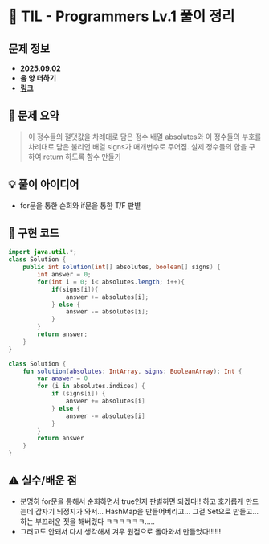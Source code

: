 # 📌 TIL - Programmers Lv.1 풀이 정리

## 문제 정보
- **2025.09.02**
- **음 양 더하기**
- **[링크](https://school.programmers.co.kr/learn/courses/30/lessons/76501)**

## 📝 문제 요약
> 이 정수들의 절댓값을 차례대로 담은 정수 배열 absolutes와 이 정수들의 부호를 차례대로 담은 불리언 배열 signs가 매개변수로 주어짐.
> 실제 정수들의 합을 구하여 return 하도록 함수 만들기

## 💡 풀이 아이디어 
- for문을 통한 순회와 if문을 통한 T/F 판별

## 🧩 구현 코드
```java
import java.util.*;
class Solution {
    public int solution(int[] absolutes, boolean[] signs) {
        int answer = 0;
        for(int i = 0; i< absolutes.length; i++){
            if(signs[i]){
                answer += absolutes[i];
            } else {
                answer -= absolutes[i];
            }
        }
        return answer;
    }
}
```

```kotlin
class Solution {
    fun solution(absolutes: IntArray, signs: BooleanArray): Int {
        var answer = 0
        for (i in absolutes.indices) {
            if (signs[i]) {
                answer += absolutes[i]
            } else {
                answer -= absolutes[i]
            }
        }
        return answer
    }
}
```


## ⚠️ 실수/배운 점
- 분명히 for문을 통해서 순회하면서 true인지 판별하면 되겠다!! 하고 호기롭게 만드는데 갑자기 뇌정지가 와서... HashMap을 만들어버리고... 그걸 Set으로 만들고... 하는 부끄러운 짓을 해버렸다 ㅋㅋㅋㅋㅋㅋ.....
- 그러고도 안돼서 다시 생각해서 겨우 원점으로 돌아와서 만들었다!!!!!!
